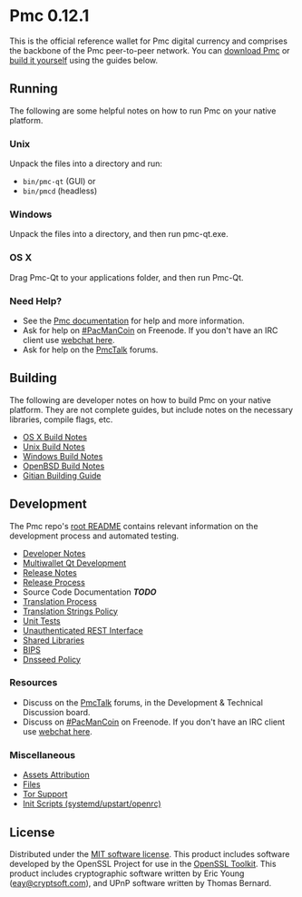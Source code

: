 Pmc 0.12.1
=====================

This is the official reference wallet for Pmc digital currency and comprises the backbone of the Pmc peer-to-peer network. You can [download Pmc](https://www.pacmancoin.com/downloads/) or [build it yourself](#building) using the guides below.

Running
---------------------
The following are some helpful notes on how to run Pmc on your native platform.

### Unix

Unpack the files into a directory and run:

- `bin/pmc-qt` (GUI) or
- `bin/pmcd` (headless)

### Windows

Unpack the files into a directory, and then run pmc-qt.exe.

### OS X

Drag Pmc-Qt to your applications folder, and then run Pmc-Qt.

### Need Help?

* See the [Pmc documentation](https://PacManCoin.atlassian.net/wiki/display/DOC)
for help and more information.
* Ask for help on [#PacManCoin](http://webchat.freenode.net?channels=PacManCoin) on Freenode. If you don't have an IRC client use [webchat here](http://webchat.freenode.net?channels=PacManCoin).
* Ask for help on the [PmcTalk](https://pmctalk.org/) forums.

Building
---------------------
The following are developer notes on how to build Pmc on your native platform. They are not complete guides, but include notes on the necessary libraries, compile flags, etc.

- [OS X Build Notes](build-osx.md)
- [Unix Build Notes](build-unix.md)
- [Windows Build Notes](build-windows.md)
- [OpenBSD Build Notes](build-openbsd.md)
- [Gitian Building Guide](gitian-building.md)

Development
---------------------
The Pmc repo's [root README](/README.md) contains relevant information on the development process and automated testing.

- [Developer Notes](developer-notes.md)
- [Multiwallet Qt Development](multiwallet-qt.md)
- [Release Notes](release-notes.md)
- [Release Process](release-process.md)
- Source Code Documentation ***TODO***
- [Translation Process](translation_process.md)
- [Translation Strings Policy](translation_strings_policy.md)
- [Unit Tests](unit-tests.md)
- [Unauthenticated REST Interface](REST-interface.md)
- [Shared Libraries](shared-libraries.md)
- [BIPS](bips.md)
- [Dnsseed Policy](dnsseed-policy.md)

### Resources
* Discuss on the [PmcTalk](https://pmctalk.org/) forums, in the Development & Technical Discussion board.
* Discuss on [#PacManCoin](http://webchat.freenode.net/?channels=PacManCoin) on Freenode. If you don't have an IRC client use [webchat here](http://webchat.freenode.net/?channels=PacManCoin).

### Miscellaneous
- [Assets Attribution](assets-attribution.md)
- [Files](files.md)
- [Tor Support](tor.md)
- [Init Scripts (systemd/upstart/openrc)](init.md)

License
---------------------
Distributed under the [MIT software license](http://www.opensource.org/licenses/mit-license.php).
This product includes software developed by the OpenSSL Project for use in the [OpenSSL Toolkit](https://www.openssl.org/). This product includes
cryptographic software written by Eric Young ([eay@cryptsoft.com](mailto:eay@cryptsoft.com)), and UPnP software written by Thomas Bernard.
